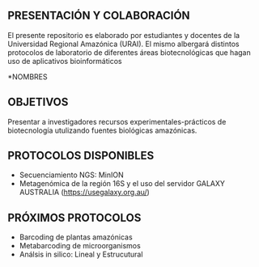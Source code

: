 ## PRESENTACIÓN Y COLABORACIÓN

El presente repositorio es elaborado por estudiantes y docentes de la Universidad Regional Amazónica (URAI). El mismo albergará distintos protocolos de laboratorio de diferentes áreas biotecnológicas que hagan uso de aplicativos bioinformáticos

*NOMBRES

## OBJETIVOS

Presentar a investigadores recursos experimentales-prácticos de biotecnología utulizando fuentes biológicas amazónicas.

## PROTOCOLOS DISPONIBLES

* Secuenciamiento NGS: MinION
* Metagenómica de la región 16S y el uso del servidor GALAXY AUSTRALIA (https://usegalaxy.org.au/)

## PRÓXIMOS PROTOCOLOS

* Barcoding de plantas amazónicas
* Metabarcoding de microorganismos
* Análsis in silico: Lineal y Estrucutural
